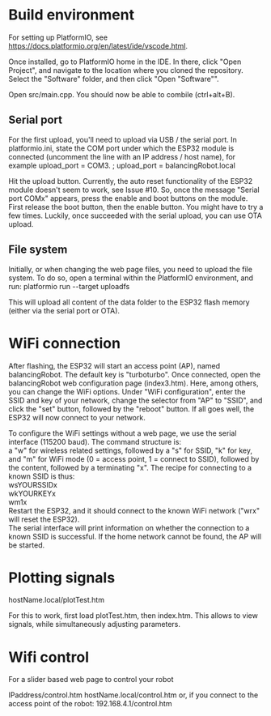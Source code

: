 
# Build environment
For setting up PlatformIO, see https://docs.platformio.org/en/latest/ide/vscode.html. 

Once installed, go to PlatformIO home in the IDE. In there, click "Open Project", and navigate to the location where you cloned the repository. Select the "Software" folder, and then click "Open "Software"". 

Open src/main.cpp. You should now be able to combile (ctrl+alt+B).

## Serial port
For the first upload, you'll need to upload via USB / the serial port. In platformio.ini, state the COM port under which the ESP32 module is connected (uncomment the line with an IP address / host name), for example 
upload_port = COM3. 
; upload_port = balancingRobot.local

Hit the upload button. Currently, the auto reset functionality of the ESP32 module doesn't seem to work, see Issue #10. So, once the message "Serial port COMx" appears, press the enable and boot buttons on the module. First release the boot button, then the enable button. You might have to try a few times. Luckily, once succeeded with the serial upload, you can use OTA upload.


## File system
Initially, or when changing the web page files, you need to upload the file system. To do so, open a terminal within the PlatformIO environment, and run:
platformio run --target uploadfs

This will upload all content of the data folder to the ESP32 flash memory (either via the serial port or OTA).

# WiFi connection
After flashing, the ESP32 will start an access point (AP), named balancingRobot. The default key is "turboturbo". Once connected, open the balancingRobot web configuration page (index3.htm). Here, among others, you can change the WiFi options. Under "WiFi configuration", enter the SSID and key of your network, change the selector from "AP" to "SSID", and click the "set" button, followed by the "reboot" button. If all goes well, the ESP32 will now connect to your network. 

To configure the WiFi settings without a web page, we use the serial interface (115200 baud). 
The command structure is: \
a "w" for wireless related settings, followed by a "s" for SSID, "k" for key, and "m" for WiFi mode (0 = access point, 1 = connect to SSID), followed by the content, followed by a terminating "x". The recipe for connecting to a known SSID is thus:\
wsYOURSSIDx\
wkYOURKEYx\
wm1x\
Restart the ESP32, and it should connect to the known WiFi network ("wrx" will reset the ESP32).\
The serial interface will print information on whether the connection to a known SSID is successful. If the home network cannot be found, the AP will be started.


# Plotting signals
hostName.local/plotTest.htm

For this to work, first load plotTest.htm, then index.htm. This allows to view signals, while simultaneously adjusting parameters. 

# Wifi control
For a slider based web page to control your robot 

IPaddress/control.htm
hostName.local/control.htm
or, if you connect to the access point of the robot: 192.168.4.1/control.htm

